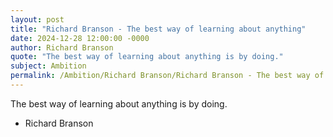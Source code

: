```yaml
---
layout: post
title: "Richard Branson - The best way of learning about anything"
date: 2024-12-28 12:00:00 -0000
author: Richard Branson
quote: "The best way of learning about anything is by doing."
subject: Ambition
permalink: /Ambition/Richard Branson/Richard Branson - The best way of learning about anything
---
```


The best way of learning about anything is by doing.

- Richard Branson
